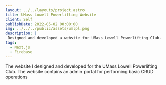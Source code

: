 ```yaml
---
layout: ../../layouts/project.astro
title: UMass Lowell Powerlifting Website
client: Self
publishDate: 2022-05-02 00:00:00
img: ../../../public/assets/umlpl.png
description: |
 Designed and developed a website for UMass Lowell Powerlifting Club.
tags:
  - Next.js
  - Firebase
---
```


The website I designed and developed for the UMass Lowell Powerlifting Club. The website contains an admin portal for performing basic CRUD operations
